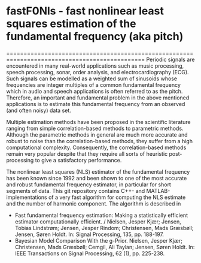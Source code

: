 # fastF0Nls - fast nonlinear least squares estimation of the fundamental frequency (aka pitch)
==============================================================================================
Periodic signals are encountered in many real-world applications such as music processing, speech processing, sonar, order analysis, and electrocardiography (ECG). Such signals can be modelled as a weighted sum of sinusoids whose frequencies are integer multiples of a common fundamental frequency which in audio and speech applications is often referred to as the pitch. Therefore, an important and fundamental problem in the above mentioned applications is to estimate this fundamental frequency from an observed (and often noisy) data set.

Multiple estimation methods have been proposed in the scientific literature ranging from simple correlation-based methods to parametric methods. Although the parametric methods in general are much more accurate and robust to noise than the correlation-based methods, they suffer from a high computational complexity. Consequently, the correlation-based methods remain very popular despite that they require all sorts of heuristic post-processing to give a satisfactory performance.

The nonlinear least squares (NLS) estimator of the fundamental frequency has been known since 1992 and been shown to one of the most accurate and robust fundamental frequency estimator, in particular for short segments of data. This git repository contains C++- and MATLAB-implementations of a very fast algorithm for computing the NLS estimate and the number of harmonic component. The algorithm is described in

- Fast fundamental frequency estimation: Making a statistically efficient estimator computationally efficient. / Nielsen, Jesper Kjær; Jensen, Tobias Lindstrøm; Jensen, Jesper Rindom; Christensen, Mads Græsbøll; Jensen, Søren Holdt. In: Signal Processing, 135, pp. 188-197.
- Bayesian Model Comparison With the g-Prior. Nielsen, Jesper Kjær; Christensen, Mads Græsbøll; Cemgil, Ali Taylan; Jensen, Søren Holdt. In: IEEE Transactions on Signal Processing, 62 (1), pp. 225-238.
